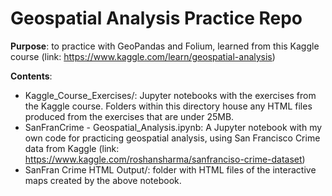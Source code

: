 # Geospatial Analysis Practice Repo

**Purpose**: to practice with GeoPandas and Folium, learned from this Kaggle course (link: https://www.kaggle.com/learn/geospatial-analysis)

**Contents**: 

* Kaggle_Course_Exercises/: Jupyter notebooks with the exercises from the Kaggle course. Folders within this directory house any HTML files produced from the exercises that are under 25MB. 
* SanFranCrime - Geospatial_Analysis.ipynb: A Jupyter notebook with my own code for practicing geospatial analysis, using San Francisco Crime data from Kaggle (link: https://www.kaggle.com/roshansharma/sanfranciso-crime-dataset)
* SanFran Crime HTML Output/: folder with HTML files of the interactive maps created by the above notebook. 


